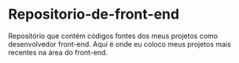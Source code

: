 # Repositorio-de-front-end
Repositório que contém códigos fontes dos meus projetos como desenvolvedor front-end. Aqui é onde eu coloco meus projetos mais recentes na área do front-end.
